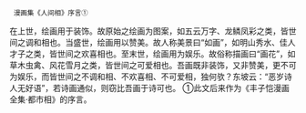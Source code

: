      漫画集《人间相》序言① 

   在上世，绘画用于装饰。故原始之绘画为图案，如五云万字、龙鳞凤彩之类，皆世间之调和相也。当盛世，绘画用以赞美。故人称美景曰“如画”，如明山秀水、佳人才子之类，皆世间之欢喜相也。至末世，绘画用为娱乐。故俗称描画曰“画花”，如草木虫禽、风花雪月之类，皆世间之可爱相也。吾画既非装饰，又非赞美，更不可为娱乐，而皆世间之不调和相、不欢喜相、不可爱相，独何欤？东坡云：“恶岁诗人无好语”，若诗画通似，则窃比吾画于诗可也。 ①此文后来作为《丰子恺漫画全集·都市相》的序言。


